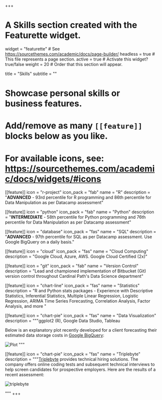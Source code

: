 +++
# A Skills section created with the Featurette widget.
widget = "featurette"  # See https://sourcethemes.com/academic/docs/page-builder/
headless = true  # This file represents a page section.
active = true  # Activate this widget? true/false
weight = 20  # Order that this section will appear.

title = "Skills"
subtitle = ""

# Showcase personal skills or business features.
# 
# Add/remove as many `[[feature]]` blocks below as you like.
# 
# For available icons, see: https://sourcethemes.com/academic/docs/widgets/#icons

[[feature]]
  icon = "r-project"
  icon_pack = "fab"
  name = "R"
  description = "**ADVANCED** - 93rd percentile for R programming and 86th percentile for Data Manipulation as per Datacamp assessment"

[[feature]]
  icon = "python"
  icon_pack = "fab"
  name = "Python"
  description = "**INTERMEDIATE** - 58th percentile for Python programming and 76th percentile for Data Manipulation as per Datacamp assessment"   

[[feature]]
  icon = "database"
  icon_pack = "fas"
  name = "SQL"
  description = "**ADVANCED** - 97th percentile for SQL as per Datacamp assessment. Use Google BigQuery on a daily basis." 

[[feature]]
  icon = "cloud"
  icon_pack = "fas"
  name = "Cloud Computing"
  description = "Google Cloud, Azure, AWS. Google Cloud Certified (2x)" 

[[feature]]
  icon = "git"
  icon_pack = "fab"
  name = "Version Control"
  description = "Lead and championed implementation of Bitbucket (Git) version control throughout Cardinal Path's Data Science department" 

[[feature]]
  icon = "chart-line"
  icon_pack = "fas"
  name = "Statistics"
  description = "R and Python stats packages - Experience with Descriptive Statistics, Inferential Statistics, Multiple Linear Regression, Logistic Regression, ARIMA Time Series Forecasting, Correlation Analysis, Factor Analysis, and more "  

[[feature]]
  icon = "chart-pie"
  icon_pack = "fas"
  name = "Data Visualization"
  description = """ggplot2 (R), Google Data Studio, Tableau 
  
  Below is an explanatory plot recently developed for a client forecasting their estimated data storage costs in [Google BigQuery](https://cloud.google.com/bigquery/): 
  
  ![Plot](img/ggplot2.jpg)
  """
  
  [[feature]]
  icon = "chart-pie"
  icon_pack = "fas"
  name = "Triplebyte"
  description = """[Triplebyte](https://triplebyte.com) provides technical hiring solutions. The company offers online coding tests and subsequent technical interviews to help screen candidates for prospective employers. Here are the results of a recent assessment:
  
  ![triplebyte](img/triplebyte_skills.png)

  """
+++

